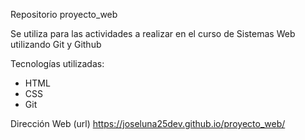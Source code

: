Repositorio proyecto_web

Se utiliza para las actividades a realizar en el curso de Sistemas Web utilizando Git y Github

Tecnologías utilizadas:
- HTML
- CSS
- Git

Dirección Web (url)
https://joseluna25dev.github.io/proyecto_web/
